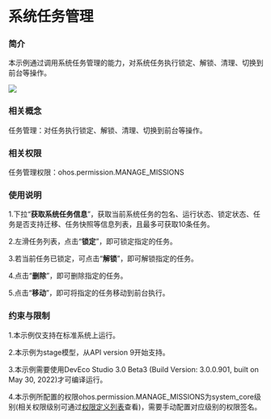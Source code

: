 # 系统任务管理

### 简介

本示例通过调用系统任务管理的能力，对系统任务执行锁定、解锁、清理、切换到前台等操作。

![](./screenshots/device/missionManager.png)

### 相关概念

任务管理：对任务执行锁定、解锁、清理、切换到前台等操作。

### 相关权限

任务管理权限：ohos.permission.MANAGE_MISSIONS

### 使用说明

1.下拉“**获取系统任务信息**”，获取当前系统任务的包名、运行状态、锁定状态、任务是否支持迁移、任务快照等信息列表，且最多可获取10条任务。

2.左滑任务列表，点击“**锁定**”，即可锁定指定的任务。

3.若当前任务已锁定，可点击“**解锁**”，即可解锁指定的任务。

4.点击“**删除**”，即可删除指定的任务。

5.点击“**移动**”，即可将指定的任务移动到前台执行。

### 约束与限制

1.本示例仅支持在标准系统上运行。

2.本示例为stage模型，从API version 9开始支持。

3.本示例需要使用DevEco Studio 3.0 Beta3 (Build Version: 3.0.0.901, built on May 30, 2022)才可编译运行。

4.本示例所配置的权限ohos.permission.MANAGE_MISSIONS为system_core级别(相关权限级别可通过[权限定义列表](https://gitee.com/openharmony/docs/blob/master/zh-cn/application-dev/security/permission-list.md)查看)，需要手动配置对应级别的权限签名。